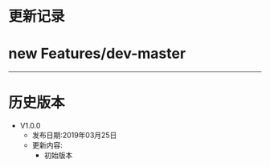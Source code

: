 #   更新记录

#   new Features/dev-master




---

#   历史版本
-   V1.0.0
    -   发布日期:2019年03月25日
    -   更新内容:
        -   初始版本